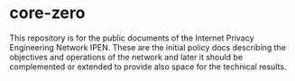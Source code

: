core-zero
=========

This repository is for the public documents of the Internet Privacy Engineering Network IPEN. These are the initial policy docs describing the objectives and operations of the network and later it should be complemented or extended to provide also space for the technical results.

